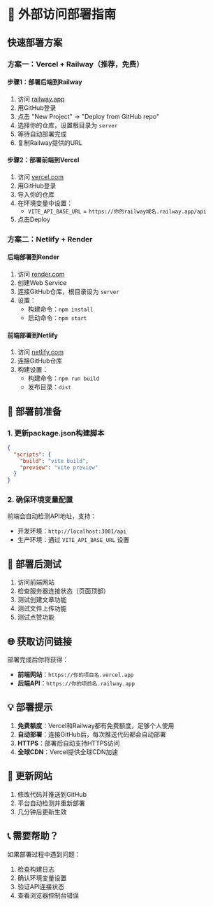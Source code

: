 # 🚀 外部访问部署指南

## 快速部署方案

### 方案一：Vercel + Railway（推荐，免费）

#### 步骤1：部署后端到Railway
1. 访问 [railway.app](https://railway.app)
2. 用GitHub登录
3. 点击 "New Project" → "Deploy from GitHub repo"
4. 选择你的仓库，设置根目录为 `server`
5. 等待自动部署完成
6. 复制Railway提供的URL

#### 步骤2：部署前端到Vercel
1. 访问 [vercel.com](https://vercel.com)
2. 用GitHub登录
3. 导入你的仓库
4. 在环境变量中设置：
   - `VITE_API_BASE_URL` = `https://你的railway域名.railway.app/api`
5. 点击Deploy

### 方案二：Netlify + Render

#### 后端部署到Render
1. 访问 [render.com](https://render.com)
2. 创建Web Service
3. 连接GitHub仓库，根目录设为 `server`
4. 设置：
   - 构建命令：`npm install`
   - 启动命令：`npm start`

#### 前端部署到Netlify
1. 访问 [netlify.com](https://netlify.com)
2. 连接GitHub仓库
3. 构建设置：
   - 构建命令：`npm run build`
   - 发布目录：`dist`

## 🔧 部署前准备

### 1. 更新package.json构建脚本
```json
{
  "scripts": {
    "build": "vite build",
    "preview": "vite preview"
  }
}
```

### 2. 确保环境变量配置
前端会自动检测API地址，支持：
- 开发环境：`http://localhost:3001/api`
- 生产环境：通过 `VITE_API_BASE_URL` 设置

## 📱 部署后测试

1. 访问前端网站
2. 检查服务器连接状态（页面顶部）
3. 测试创建文章功能
4. 测试文件上传功能
5. 测试点赞功能

## 🌐 获取访问链接

部署完成后你将获得：
- **前端网站**：`https://你的项目名.vercel.app`
- **后端API**：`https://你的项目名.railway.app`

## 💡 部署提示

1. **免费额度**：Vercel和Railway都有免费额度，足够个人使用
2. **自动部署**：连接GitHub后，每次推送代码都会自动部署
3. **HTTPS**：部署后自动支持HTTPS访问
4. **全球CDN**：Vercel提供全球CDN加速

## 🔄 更新网站

1. 修改代码并推送到GitHub
2. 平台自动检测并重新部署
3. 几分钟后更新生效

## 📞 需要帮助？

如果部署过程中遇到问题：
1. 检查构建日志
2. 确认环境变量设置
3. 验证API连接状态
4. 查看浏览器控制台错误
